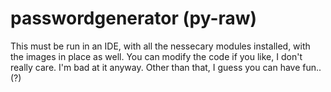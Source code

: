 # passwordgenerator (py-raw)

This must be run in an IDE, with all the nessecary modules installed, with the images in place as well. You can modify the code if you like, I don't really care. I'm bad at it anyway. Other than that, I guess you can have fun..(?)
